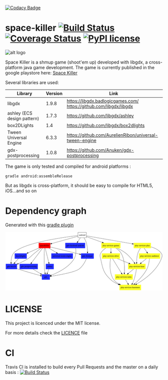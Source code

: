[![Codacy Badge](https://api.codacy.com/project/badge/Grade/c7642cf8784d4cb2b7c153482e924d80)](https://app.codacy.com/app/benjamin.lefevre.github/space-killer?utm_source=github.com&utm_medium=referral&utm_content=benjaminlefevre/space-killer&utm_campaign=Badge_Grade_Dashboard)
# space-killer [![Build Status](https://travis-ci.org/benjaminlefevre/space-killer.svg?branch=master)](https://travis-ci.org/benjaminlefevre/space-killer) [![Coverage Status](https://coveralls.io/repos/github/benjaminlefevre/space-killer/badge.svg?branch=master)](https://coveralls.io/github/benjaminlefevre/space-killer?branch=master) [![PyPI license](https://img.shields.io/pypi/l/ansicolortags.svg)](LICENSE)

![alt logo](https://lh3.googleusercontent.com/_Oum51HCcglCmq1Y8qDrqSOT5ne2dnq28ZcJN4HG5MLE2ORDeF27ypSZHNohbHSzyA=s180-rw)

Space Killer is a shmup game (shoot'em up) developed with libgdx, a cross-platform java game development.
The game is currently published in the google playstore here: [Space Killer](https://play.google.com/store/apps/details?id=com.benk97.space.killer&hl=en_US)

Several libraries are used:

| Library  | Version | Link |
| ------------- | ------------- | ------------- |
| libgdx | 1.9.8 | https://libgdx.badlogicgames.com/<br />https://github.com/libgdx/libgdx |
| ashley (ECS design pattern) | 1.7.3 | https://github.com/libgdx/ashley |
| box2DLights | 1.4 | https://github.com/libgdx/box2dlights |
| Tween Universal Engine | 6.3.3 | https://github.com/AurelienRibon/universal-tween-engine |
| gdx-postprocessing | 1.0.8 | https://github.com/Anuken/gdx-postprocessing |

The game is only tested and compiled for android platforms :
```
gradle android:assembleRelease
```
But as libgdx is cross-platform, it should be easy to compile for HTML5, iOS...and so on

# Dependency graph

Generated with this [gradle plugin](https://github.com/vanniktech/gradle-dependency-graph-generator-plugin)

![alt dependencies](dependency-graph-main-libraries.svg)

# LICENSE

This project is licenced under the MIT license.

For more details check the [LICENCE](LICENSE) file

# CI
Travis CI is installed to build every Pull Requests and the master on a daily basis : 
[![Build Status](https://travis-ci.org/benjaminlefevre/space-killer.svg?branch=master)](https://travis-ci.org/benjaminlefevre/space-killer)
